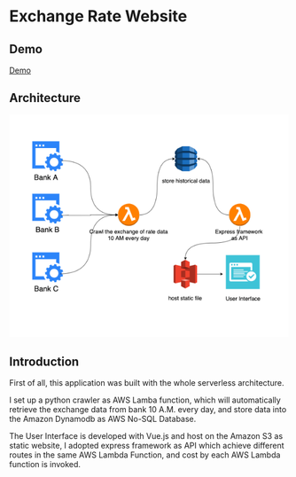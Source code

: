 # Exchange Rate Website 

## Demo
[Demo](http://my-first-vue-crawler-app-exchangerate-website.s3-website-ap-southeast-1.amazonaws.com/)

## Architecture
![](https://github.com/RickyWooo/exchange_rate_website/blob/master/archi.png)

## Introduction

First of all, this application was built with the whole serverless architecture.

I set up a python crawler as AWS Lamba function, which will automatically retrieve the exchange data from bank 10 A.M. every day, and store data into the Amazon Dynamodb as AWS No-SQL Database. 

The User Interface is developed with Vue.js and host on the Amazon S3 as static website, I adopted express framework as API which achieve different routes in the same AWS Lambda Function, and cost by each AWS Lambda function is invoked.


